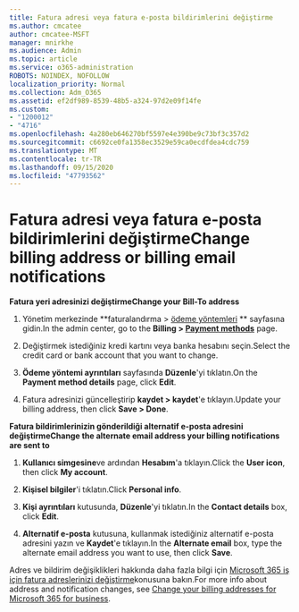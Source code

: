 ```yaml
---
title: Fatura adresi veya fatura e-posta bildirimlerini değiştirme
ms.author: cmcatee
author: cmcatee-MSFT
manager: mnirkhe
ms.audience: Admin
ms.topic: article
ms.service: o365-administration
ROBOTS: NOINDEX, NOFOLLOW
localization_priority: Normal
ms.collection: Adm_O365
ms.assetid: ef2df989-8539-48b5-a324-97d2e09f14fe
ms.custom:
- "1200012"
- "4716"
ms.openlocfilehash: 4a280eb646270bf5597e4e390be9c73bf3c357d2
ms.sourcegitcommit: c6692ce0fa1358ec3529e59ca0ecdfdea4cdc759
ms.translationtype: MT
ms.contentlocale: tr-TR
ms.lasthandoff: 09/15/2020
ms.locfileid: "47793562"
---
```

# <a name="change-billing-address-or-billing-email-notifications"></a><span data-ttu-id="422a2-102">Fatura adresi veya fatura e-posta bildirimlerini değiştirme</span><span class="sxs-lookup"><span data-stu-id="422a2-102">Change billing address or billing email notifications</span></span>

<span data-ttu-id="422a2-103">**Fatura yeri adresinizi değiştirme**</span><span class="sxs-lookup"><span data-stu-id="422a2-103">**Change your Bill-To address**</span></span>

1. <span data-ttu-id="422a2-104">Yönetim merkezinde \*\*faturalandırma > [ödeme yöntemleri](https://go.microsoft.com/fwlink/p/?linkid=2018806) \*\* sayfasına gidin.</span><span class="sxs-lookup"><span data-stu-id="422a2-104">In the admin center, go to the **Billing > [Payment methods](https://go.microsoft.com/fwlink/p/?linkid=2018806)** page.</span></span>

2. <span data-ttu-id="422a2-105">Değiştirmek istediğiniz kredi kartını veya banka hesabını seçin.</span><span class="sxs-lookup"><span data-stu-id="422a2-105">Select the credit card or bank account that you want to change.</span></span>

3. <span data-ttu-id="422a2-106">**Ödeme yöntemi ayrıntıları** sayfasında **Düzenle**'yi tıklatın.</span><span class="sxs-lookup"><span data-stu-id="422a2-106">On the **Payment method details** page, click **Edit**.</span></span>

4. <span data-ttu-id="422a2-107">Fatura adresinizi güncelleştirip **kaydet > kaydet**'e tıklayın.</span><span class="sxs-lookup"><span data-stu-id="422a2-107">Update your billing address, then click **Save > Done**.</span></span>

<span data-ttu-id="422a2-108">**Fatura bildirimlerinizin gönderildiği alternatif e-posta adresini değiştirme**</span><span class="sxs-lookup"><span data-stu-id="422a2-108">**Change the alternate email address your billing notifications are sent to**</span></span> 

1. <span data-ttu-id="422a2-109">**Kullanıcı simgesine**ve ardından **Hesabım**'a tıklayın.</span><span class="sxs-lookup"><span data-stu-id="422a2-109">Click the **User icon**, then click **My account**.</span></span>

2. <span data-ttu-id="422a2-110">**Kişisel bilgiler**'i tıklatın.</span><span class="sxs-lookup"><span data-stu-id="422a2-110">Click **Personal info**.</span></span>

3. <span data-ttu-id="422a2-111">**Kişi ayrıntıları** kutusunda, **Düzenle**'yi tıklatın.</span><span class="sxs-lookup"><span data-stu-id="422a2-111">In the **Contact details** box, click **Edit**.</span></span>

4. <span data-ttu-id="422a2-112">**Alternatif e-posta** kutusuna, kullanmak istediğiniz alternatif e-posta adresini yazın ve **Kaydet**'e tıklayın.</span><span class="sxs-lookup"><span data-stu-id="422a2-112">In the **Alternate email** box, type the alternate email address you want to use, then click **Save**.</span></span>

<span data-ttu-id="422a2-113">Adres ve bildirim değişiklikleri hakkında daha fazla bilgi için [Microsoft 365 iş için fatura adreslerinizi değiştirme](https://docs.microsoft.com/microsoft-365/commerce/billing-and-payments/change-your-billing-addresses?view=o365-worldwide)konusuna bakın.</span><span class="sxs-lookup"><span data-stu-id="422a2-113">For more info about address and notification changes, see [Change your billing addresses for Microsoft 365 for business](https://docs.microsoft.com/microsoft-365/commerce/billing-and-payments/change-your-billing-addresses?view=o365-worldwide).</span></span>
